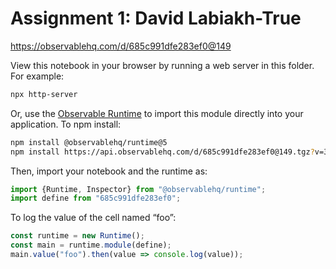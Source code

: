 # Assignment 1: David Labiakh-True

https://observablehq.com/d/685c991dfe283ef0@149

View this notebook in your browser by running a web server in this folder. For
example:

~~~sh
npx http-server
~~~

Or, use the [Observable Runtime](https://github.com/observablehq/runtime) to
import this module directly into your application. To npm install:

~~~sh
npm install @observablehq/runtime@5
npm install https://api.observablehq.com/d/685c991dfe283ef0@149.tgz?v=3
~~~

Then, import your notebook and the runtime as:

~~~js
import {Runtime, Inspector} from "@observablehq/runtime";
import define from "685c991dfe283ef0";
~~~

To log the value of the cell named “foo”:

~~~js
const runtime = new Runtime();
const main = runtime.module(define);
main.value("foo").then(value => console.log(value));
~~~
